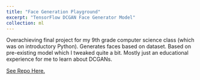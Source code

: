 ```yaml
---
title: "Face Generation Playground"
excerpt: "TensorFlow DCGAN Face Generator Model"
collection: ml
---
```


Overachieving final project for my 9th grade computer science class (which was on introductory Python). Generates faces based on dataset. Based on pre-existing model which I tweaked quite a bit. Mostly just an educational experience for me to learn about DCGANs.

[See Repo Here.](https://github.com/charlietharas/tf-facebot)